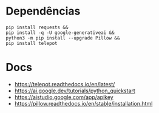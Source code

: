 # Dependências
```
pip install requests &&
pip install -q -U google-generativeai &&
python3 -m pip install --upgrade Pillow &&
pip install telepot
```

# Docs
- https://telepot.readthedocs.io/en/latest/
- https://ai.google.dev/tutorials/python_quickstart
- https://aistudio.google.com/app/apikey
- https://pillow.readthedocs.io/en/stable/installation.html